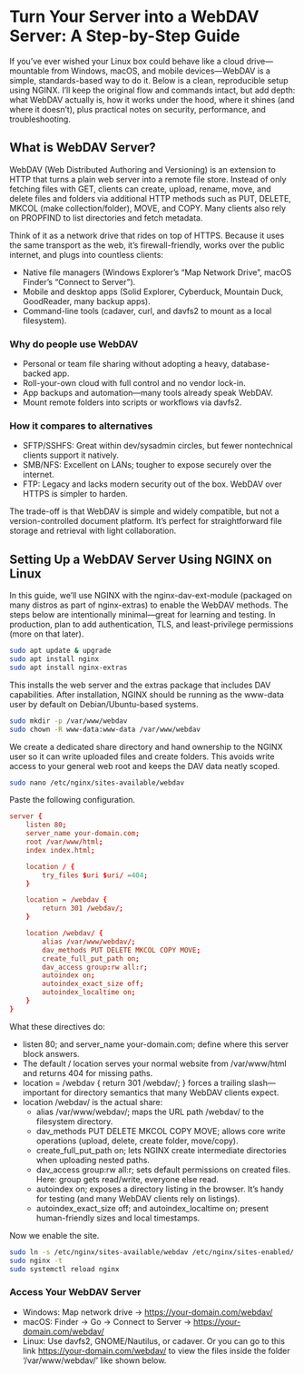 # Turn Your Server into a WebDAV Server: A Step-by-Step Guide

If you’ve ever wished your Linux box could behave like a cloud drive—mountable from Windows, macOS, and mobile devices—WebDAV is a simple, standards-based way to do it. Below is a clean, reproducible setup using NGINX. I’ll keep the original flow and commands intact, but add depth: what WebDAV actually is, how it works under the hood, where it shines (and where it doesn’t), plus practical notes on security, performance, and troubleshooting.

## What is WebDAV Server?

WebDAV (Web Distributed Authoring and Versioning) is an extension to HTTP that turns a plain web server into a remote file store. Instead of only fetching files with GET, clients can create, upload, rename, move, and delete files and folders via additional HTTP methods such as PUT, DELETE, MKCOL (make collection/folder), MOVE, and COPY. Many clients also rely on PROPFIND to list directories and fetch metadata.

Think of it as a network drive that rides on top of HTTPS. Because it uses the same transport as the web, it’s firewall-friendly, works over the public internet, and plugs into countless clients:

- Native file managers (Windows Explorer’s “Map Network Drive”, macOS Finder’s “Connect to Server”).
- Mobile and desktop apps (Solid Explorer, Cyberduck, Mountain Duck, GoodReader, many backup apps).
- Command-line tools (cadaver, curl, and davfs2 to mount as a local filesystem).

### Why do people use WebDAV

- Personal or team file sharing without adopting a heavy, database-backed app.
- Roll-your-own cloud with full control and no vendor lock-in.
- App backups and automation—many tools already speak WebDAV.
- Mount remote folders into scripts or workflows via davfs2.

### How it compares to alternatives

- SFTP/SSHFS: Great within dev/sysadmin circles, but fewer nontechnical clients support it natively.
- SMB/NFS: Excellent on LANs; tougher to expose securely over the internet.
- FTP: Legacy and lacks modern security out of the box. WebDAV over HTTPS is simpler to harden.

The trade-off is that WebDAV is simple and widely compatible, but not a version-controlled document platform. It’s perfect for straightforward file storage and retrieval with light collaboration.

## Setting Up a WebDAV Server Using NGINX on Linux

In this guide, we’ll use NGINX with the nginx-dav-ext-module (packaged on many distros as part of nginx-extras) to enable the WebDAV methods. The steps below are intentionally minimal—great for learning and testing. In production, plan to add authentication, TLS, and least-privilege permissions (more on that later).

```bash
sudo apt update & upgrade
sudo apt install nginx
sudo apt install nginx-extras
```

This installs the web server and the extras package that includes DAV capabilities. After installation, NGINX should be running as the www-data user by default on Debian/Ubuntu-based systems.

```bash
sudo mkdir -p /var/www/webdav
sudo chown -R www-data:www-data /var/www/webdav
```

We create a dedicated share directory and hand ownership to the NGINX user so it can write uploaded files and create folders. This avoids write access to your general web root and keeps the DAV data neatly scoped.

```bash
sudo nano /etc/nginx/sites-available/webdav
```

Paste the following configuration.

```conf
server {
	listen 80;
	server_name your-domain.com;
	root /var/www/html;
	index index.html;

	location / {
    	try_files $uri $uri/ =404;
	}

	location = /webdav {
    	return 301 /webdav/;
	}

	location /webdav/ {
        alias /var/www/webdav/;
        dav_methods PUT DELETE MKCOL COPY MOVE;
        create_full_put_path on;
        dav_access group:rw all:r;
        autoindex on;
        autoindex_exact_size off;
        autoindex_localtime on;
	}
}
```

What these directives do:

- listen 80; and server_name your-domain.com; define where this server block answers.
- The default / location serves your normal website from /var/www/html and returns 404 for missing paths.
- location = /webdav { return 301 /webdav/; } forces a trailing slash—important for directory semantics that many WebDAV clients expect.
- location /webdav/ is the actual share:
    - alias /var/www/webdav/; maps the URL path /webdav/ to the filesystem directory.
    - dav_methods PUT DELETE MKCOL COPY MOVE; allows core write operations (upload, delete, create folder, move/copy).
    - create_full_put_path on; lets NGINX create intermediate directories when uploading nested paths.
    - dav_access group:rw all:r; sets default permissions on created files. Here: group gets read/write, everyone else read.
    - autoindex on; exposes a directory listing in the browser. It’s handy for testing (and many WebDAV clients rely on listings).
    - autoindex_exact_size off; and autoindex_localtime on; present human-friendly sizes and local timestamps.

Now we enable the site.

```bash
sudo ln -s /etc/nginx/sites-available/webdav /etc/nginx/sites-enabled/
sudo nginx -t
sudo systemctl reload nginx
```

### Access Your WebDAV Server

- Windows: Map network drive → https://your-domain.com/webdav/
- macOS: Finder → Go → Connect to Server → https://your-domain.com/webdav/
- Linux: Use davfs2, GNOME/Nautilus, or cadaver.
Or you can go to this link https://your-domain.com/webdav/  to view the files inside the folder ‘/var/www/webdav/’ like shown below.
